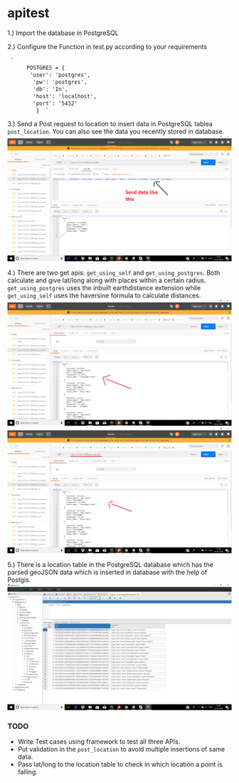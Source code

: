 # apitest


1.) Import the database in PostgreSQL

2.) Configure the Function in test.py according to your requirements

     `
          POSTGRES = {
           'user': 'postgres',
            'pw': 'postgres',
            'db': 'In',
            'host': 'localhost',
            'port': '5432'
             }  `
             
   3.) Send a Post request to location to insert data in PostgreSQL tablea `post_location`. You can also see the data you recently stored in database.
   <img src="https://github.com/raghavpatnecha/apitest/blob/master/screens/post_request.png">
   
  4.) There are two get apis: `get_using_self` and `get_using_postgres`. Both calculate and give lat/long along with places within a certain radius. `get_using_postgres` uses the inbuilt earthdistance extension while `get_using_self` uses the haversine formula to calculate distances.
    <img src="https://github.com/raghavpatnecha/apitest/blob/master/screens/get_using_postgre.png">   
    <img src="https://github.com/raghavpatnecha/apitest/blob/master/screens/get_using_self.png">
    
  5.) There is a location table in the PostgreSQL database which has the parsed geoJSON data which is inserted in database with the help of Postgis.
     <img src="https://github.com/raghavpatnecha/apitest/blob/master/screens/geo_2_post.png">
     
     
  ### TODO
  * Write Test cases using framework to test all three APIs.
  * Put validation in the `post_location` to avoid multiple insertions of same data.
  * Pass lat/long to the location table to check in which location a point is falling.
